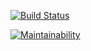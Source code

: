 [![Build Status](https://travis-ci.org/AlexandrIgn/project-lvl2-s471.svg?branch=master)](https://travis-ci.org/AlexandrIgn/project-lvl2-s471)

[![Maintainability](https://api.codeclimate.com/v1/badges/2139ef86fbd7c433911a/maintainability)](https://codeclimate.com/github/AlexandrIgn/project-lvl2-s471/maintainability)